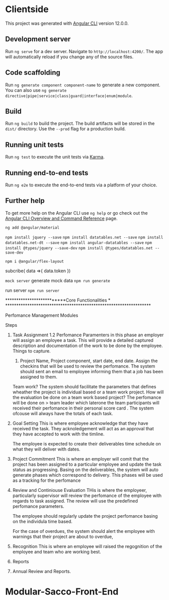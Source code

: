 # Clientside

This project was generated with [Angular CLI](https://github.com/angular/angular-cli) version 12.0.0.

## Development server

Run `ng serve` for a dev server. Navigate to `http://localhost:4200/`. The app will automatically reload if you change any of the source files.

## Code scaffolding

Run `ng generate component component-name` to generate a new component. You can also use `ng generate directive|pipe|service|class|guard|interface|enum|module`.

## Build

Run `ng build` to build the project. The build artifacts will be stored in the `dist/` directory. Use the `--prod` flag for a production build.

## Running unit tests

Run `ng test` to execute the unit tests via [Karma](https://karma-runner.github.io).

## Running end-to-end tests

Run `ng e2e` to execute the end-to-end tests via a platform of your choice.

## Further help

To get more help on the Angular CLI use `ng help` or go check out the [Angular CLI Overview and Command Reference](https://angular.io/cli) page.

<!-- dependencies utilised -->
`ng add @angular/material`

`npm install jquery --save`
`npm install datatables.net --save`
`npm install datatables.net-dt --save`
`npm install angular-datatables --save`
`npm install @types/jquery --save-dev`
`npm install @types/datatables.net --save-dev`

`npm i @angular/flex-layout`

subcribe( data =>{
  data.token
})

`mock server`
generate mock data `npm run generate`

run server `npm run server`










**************************Core Functionalities * ******************************************************************


Perfomance Management Modules

Steps
1. Task Assignment
   1.2 Perfomance Paramenters
	in this phase an employer will assign an employee a task. This will provide a detailed captured description and documentation of the work to be done by the employee.
	Things to capture.
	1. Project Name, Project component, start date, end date.
	Assign the checkins that will be used to review the perfomance.
	The system should sent an email to employee informing them that a job has been assigned to them.
	
	Team work?
	The system should facilitate the parameters that defines wheather the project is individual based or a team work project. 
	How will the evaluation be done on a team work based project?
	The perfomance will be done on > team leader which laterone the team participants will received their perfomance in their personal score card .
	The system ofcouse will always have the totals of each task.
2. Goal Setting
	This is where employee acknowledge that they have received the task.
	They acknoledgement will act as an approval that they have accepted to work with the timline.
	
	
	The employee is expected to create their deliverables time schedule on what they will deliver with dates.
3. Project Commitment
	This is where an employer will comit that the project has been assigned to a particular employee and update the task status as progressing.
	Basing on the deliverables, the system will auto generate phases which correspond to delivery. This phases will be used as a tracking for the perfomance	
3. Review and Continiouse Evaluation
	THis is where the employeer, particularly supervisor will review the perfomance of the employee with regards to task assigned.
	The review will use the predefined perfomance parameters.
	
	The employee should regularly update the project perfomance basing on the individula time based.
	
	For the case of overdues, the system should alert the employee with warnings that their project are about to overdue,
4. Recognition
	This is where an employee will raised the regognition of the employee and team who are working best.
5. Reports
6. Annual Review and Reports.
# Modular-Sacco-Front-End
